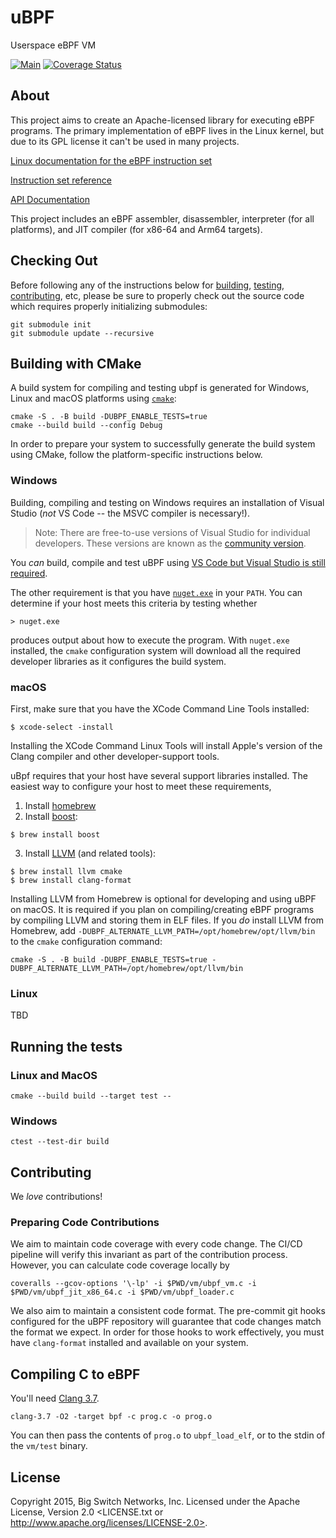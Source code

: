 # uBPF

Userspace eBPF VM

[![Main](https://github.com/iovisor/ubpf/actions/workflows/main.yml/badge.svg)](https://github.com/iovisor/ubpf/actions/workflows/main.yml)
[![Coverage Status](https://coveralls.io/repos/iovisor/ubpf/badge.svg?branch=main&service=github)](https://coveralls.io/github/iovisor/ubpf?branch=main)

## About

This project aims to create an Apache-licensed library for executing eBPF programs. The primary implementation of eBPF lives in the Linux kernel, but due to its GPL license it can't be used in many projects.

[Linux documentation for the eBPF instruction set](https://www.kernel.org/doc/Documentation/networking/filter.txt)

[Instruction set reference](https://github.com/iovisor/bpf-docs/blob/master/eBPF.md)

[API Documentation](https://iovisor.github.io/ubpf)

This project includes an eBPF assembler, disassembler, interpreter (for all platforms),
and JIT compiler (for x86-64 and Arm64 targets).

## Checking Out

Before following any of the instructions below for [building](#building-with-cmake),
[testing](#running-the-tests), [contributing](#contributing), etc, please be
sure to properly check out the source code which requires properly initializing submodules:

```
git submodule init
git submodule update --recursive
```

## Building with CMake
A build system for compiling and testing ubpf is generated for Windows, Linux and macOS platforms using [`cmake`](https://cmake.org/):

```
cmake -S . -B build -DUBPF_ENABLE_TESTS=true
cmake --build build --config Debug
```

In order to prepare your system to successfully generate the build system using CMake, follow the platform-specific instructions below.

### Windows

Building, compiling and testing on Windows requires an installation of Visual Studio (*not* VS Code -- the MSVC compiler is necessary!).

> Note: There are free-to-use versions of Visual Studio for individual developers. These versions are known as the [community version](https://visualstudio.microsoft.com/vs/community/).

You *can* build, compile and test uBPF using [VS Code but Visual Studio is still required](https://code.visualstudio.com/docs/cpp/config-msvc).

The other requirement is that you have [`nuget.exe`](https://learn.microsoft.com/en-us/nuget/install-nuget-client-tools) in your `PATH`. You can determine if your host meets this criteria by testing whether

```console
> nuget.exe
```

produces output about how to execute the program. With `nuget.exe` installed, the `cmake` configuration system will download all the required developer libraries as it configures the build system.

### macOS
First, make sure that you have the XCode Command Line Tools installed:

```console
$ xcode-select -install
```

Installing the XCode Command Linux Tools will install Apple's version of the Clang compiler and other developer-support tools.

uBpf requires that your host have several support libraries installed. The easiest way to configure your host to meet these requirements,

1. Install [homebrew](https://brew.sh/)
2. Install [boost](https://www.boost.org/):
```console
$ brew install boost
```
3. Install [LLVM](https://llvm.org/) (and related tools):
```console
$ brew install llvm cmake
$ brew install clang-format
```

Installing LLVM from Homebrew is optional for developing and using uBPF on macOS. It is required if you plan on compiling/creating eBPF programs by compiling LLVM and storing them in ELF files. If you *do* install LLVM from Homebrew, add `-DUBPF_ALTERNATE_LLVM_PATH=/opt/homebrew/opt/llvm/bin` to the `cmake` configuration command:

```console
cmake -S . -B build -DUBPF_ENABLE_TESTS=true -DUBPF_ALTERNATE_LLVM_PATH=/opt/homebrew/opt/llvm/bin
```

### Linux
TBD

## Running the tests

### Linux and MacOS
```
cmake --build build --target test --
```

### Windows
```
ctest --test-dir build
```

## Contributing

We *love* contributions!

### Preparing Code Contributions

We aim to maintain code coverage with every code change. The CI/CD pipeline will verify this invariant as part of the contribution process. However, you can calculate code coverage locally by

```console
coveralls --gcov-options '\-lp' -i $PWD/vm/ubpf_vm.c -i $PWD/vm/ubpf_jit_x86_64.c -i $PWD/vm/ubpf_loader.c
```

We also aim to maintain a consistent code format. The pre-commit git hooks configured for the uBPF repository will guarantee that code changes match the format we expect. In order for those hooks to work effectively, you must have `clang-format` installed and available on your system.

## Compiling C to eBPF

You'll need [Clang 3.7](http://llvm.org/releases/download.html#3.7.0).

    clang-3.7 -O2 -target bpf -c prog.c -o prog.o

You can then pass the contents of `prog.o` to `ubpf_load_elf`, or to the stdin of
the `vm/test` binary.

## License

Copyright 2015, Big Switch Networks, Inc. Licensed under the Apache License, Version 2.0
<LICENSE.txt or http://www.apache.org/licenses/LICENSE-2.0>.
